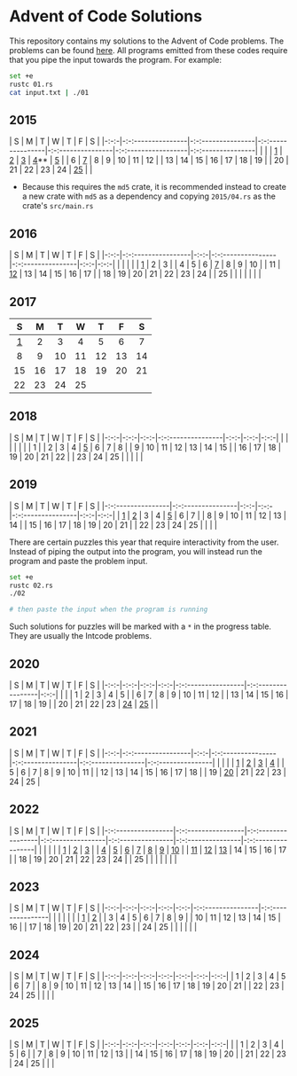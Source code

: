 # Advent of Code Solutions

This repository contains my solutions to the Advent of Code problems. The problems can be found [here](https://adventofcode.com/2015/events). All programs emitted from these codes require that you pipe the input towards the program. For example:

```bash
set +e
rustc 01.rs
cat input.txt | ./01
```

## 2015

| S   | M                 | T                 | W                 | T                 | F                   | S                 |
|-:-:-|-:-:---------------|-:-:---------------|-:-:---------------|-:-:---------------|-:-:-----------------|-:-:---------------|
|     |                   | [1](./2015/01.rs) | [2](./2015/02.rs) | [3](./2015/03.rs) | [4](./2015/04.rs)** | [5](./2015/05.rs) |
| 6   | [7](./2015/07.rs) | 8                 | 9                 | 10                | 11                  | 12                |
| 13  | 14                | 15                | 16                | 17                | 18                  | 19                |
| 20  | 21                | 22                | 23                | 24                | [25](./2015/25.rs)  |                   |

- Because this requires the `md5` crate, it is recommended instead to create a new crate with `md5` as a dependency and copying `2015/04.rs` as the crate's `src/main.rs`

## 2016

| S   | M                  | T   | W                 | T                 | F   | S   |
|-:-:-|-:-:----------------|-:-:-|-:-:---------------|-:-:---------------|-:-:-|-:-:-|
|     |                    |     |                   | [1](./2016/01.rs) | 2   | 3   |
| 4   | 5                  | 6   | [7](./2016/07.rs) | 8                 | 9   | 10  |
| 11  | [12](./2016/12.rs) | 13  | 14                | 15                | 16  | 17  |
| 18  | 19                 | 20  | 21                | 22                | 23  | 24  |
| 25  |                    |     |                   |                   |     |     |

## 2017

| S | M | T | W | T | F | S |
|:-:|:-:|:-:|:-:|:-:|:-:|:-:|
| [1](./2017/01.rs) | 2 | 3 | 4 | 5 | 6 | 7 |
| 8 | 9 | 10 | 11 | 12 | 13 | 14 |
| 15 | 16 | 17 | 18 | 19 | 20 | 21
| 22 | 23 | 24 | 25 |


## 2018

| S   | M   | T   | W                 | T   | F   | S   |
|-:-:-|-:-:-|-:-:-|-:-:---------------|-:-:-|-:-:-|-:-:-|
|     |     |     |                   |     |     | 1   |
| 2   | 3   | 4   | [5](./2018/05.rs) | 6   | 7   | 8   |
| 9   | 10  | 11  | 12                | 13  | 14  | 15  |
| 16  | 17  | 18  | 19                | 20  | 21  | 22  |
| 23  | 24  | 25  |                   |     |     |     |

## 2019

| S                 | M                 | T   | W   | T                 | F   | S   |
|-:-:---------------|-:-:---------------|-:-:-|-:-:-|-:-:---------------|-:-:-|-:-:-|
| [1](./2019/01.rs) | [2](./2019/02.rs) | 3   | 4   | [5](./2019/05.rs) | 6   | 7   |
| 8                 | 9                 | 10  | 11  | 12                | 13  | 14  |
| 15                | 16                | 17  | 18  | 19                | 20  | 21  |
| 22                | 23                | 24  | 25  |                   |     |     |

There are certain puzzles this year that require interactivity from the user. Instead of piping the output into the program, you will instead run the program and paste the problem input.

```bash
set +e
rustc 02.rs
./02

# then paste the input when the program is running
```

Such solutions for puzzles will be marked with a `*` in the progress table. They are usually the Intcode problems.

## 2020

| S   | M   | T   | W   | T                  | F                  | S   |
|-:-:-|-:-:-|-:-:-|-:-:-|-:-:----------------|-:-:----------------|-:-:-|
|     |     | 1   | 2   | 3                  | 4                  | 5   |
| 6   | 7   | 8   | 9   | 10                 | 11                 | 12  |
| 13  | 14  | 15  | 16  | 17                 | 18                 | 19  |
| 20  | 21  | 22  | 23  | [24](./2020/24.rs) | [25](./2020/25.rs) |     |

## 2021

| S   | M                  | T   | W                 | T                 | F                 | S                 |
|-:-:-|-:-:----------------|-:-:-|-:-:---------------|-:-:---------------|-:-:---------------|-:-:---------------|
|     |                    |     | [1](./2021/01.rs) | [2](./2021/02.rs) | [3](./2021/03.rs) | [4](./2021/04.rs) |
| 5   | 6                  | 7   | 8                 | 9                 | 10                | 11                |
| 12  | 13                 | 14  | 15                | 16                | 17                | 18                |
| 19  | [20](./2021/20.rs) | 21  | 22                | 23                | 24                | 25                |

## 2022

| S                  | M                  | T                  | W                 | T                 | F                 | S                  |
|-:-:----------------|-:-:----------------|-:-:----------------|-:-:---------------|-:-:---------------|-:-:---------------|-:-:----------------|
|                    |                    |                    |                   | [1](./2022/01.rs) | [2](./2022/02.rs) | [3](./2022/03.rs)  |
| [4](./2022/04.rs)  | [5](./2022/05.rs)  | [6](./2022/06.rs)  | [7](./2022/07.rs) | [8](./2022/08.rs) | [9](./2022/09.rs) | [10](./2022/10.rs) |
| [11](./2022/11.rs) | [12](./2022/12.rs) | [13](./2022/13.rs) | 14                | 15                | 16                | 17                 |
| 18                 | 19                 | 20                 | 21                | 22                | 23                | 24                 |
| 25                 |                    |                    |                   |                   |                   |                    |

## 2023

| S   | M   | T   | W   | T   | F                 | S                 |
|-:-:-|-:-:-|-:-:-|-:-:-|-:-:-|-:-:---------------|-:-:---------------|
|     |     |     |     |     | [1](./2023/01.rs) | [2](./2023/02.rs) |
| 3   | 4   | 5   | 6   | 7   | 8                 | 9                 |
| 10  | 11  | 12  | 13  | 14  | 15                | 16                |
| 17  | 18  | 19  | 20  | 21  | 22                | 23                |
| 24  | 25  |     |     |     |                   |                   |

## 2024

| S   | M   | T   | W   | T   | F   | S   |
|-:-:-|-:-:-|-:-:-|-:-:-|-:-:-|-:-:-|-:-:-|
| 1   | 2   | 3   | 4   | 5   | 6   | 7   |
| 8   | 9   | 10  | 11  | 12  | 13  | 14  |
| 15  | 16  | 17  | 18  | 19  | 20  | 21  |
| 22  | 23  | 24  | 25  |     |     |     |

## 2025

| S   | M   | T   | W   | T   | F   | S   |
|-:-:-|-:-:-|-:-:-|-:-:-|-:-:-|-:-:-|-:-:-|
|     | 1   | 2   | 3   | 4   | 5   | 6   |
| 7   | 8   | 9   | 10  | 11  | 12  | 13  |
| 14  | 15  | 16  | 17  | 18  | 19  | 20  |
| 21  | 22  | 23  | 24  | 25  |     |     |
